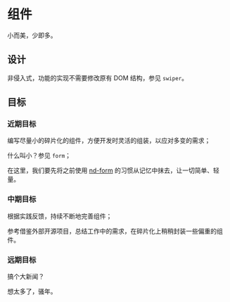 # 组件

小而美，少即多。

## 设计

非侵入式，功能的实现不需要修改原有 DOM 结构，参见 `swiper`。

## 目标

### 近期目标

  编写尽量小的碎片化的组件，方便开发时灵活的组装，以应对多变的需求；

  什么叫小？参见 `form`；

  在这里，我们要先将之前使用 [nd-form](https://github.com/ndfront/nd-form) 的习惯从记忆中抹去，让一切简单、轻量。

### 中期目标

  根据实践反馈，持续不断地完善组件；

  参考借鉴外部开源项目，总结工作中的需求，在碎片化上稍稍封装一些偏重的组件。

### 远期目标

  搞个大新闻？

  想太多了，骚年。
